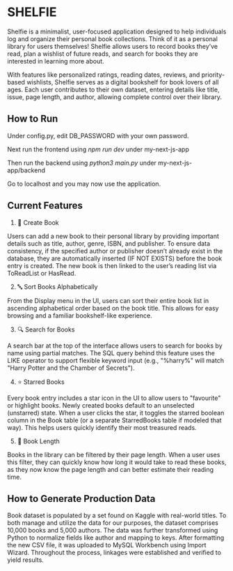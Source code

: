 # SHELFIE

Shelfie is a minimalist, user-focused application designed to help individuals log and organize their personal book collections. Think of it as a personal library for users themselves! Shelfie allows users to record books they’ve read, plan a wishlist of future reads, and search for books they are interested in learning more about.

With features like personalized ratings, reading dates, reviews, and priority-based wishlists, Shelfie serves as a digital bookshelf for book lovers of all ages. Each user contributes to their own dataset, entering details like title, issue, page length, and author, allowing complete control over their library.

## How to Run
Under config.py, edit DB_PASSWORD with your own password.

Next run the frontend using _npm run dev_ under my-next-js-app

Then run the backend using _python3 main.py_ under my-next-js-app/backend

Go to localhost and you may now use the application.

## Current Features
1. 📘 Create Book

Users can add a new book to their personal library by providing important details such as title, author, genre, ISBN, and publisher. To ensure data consistency, if the specified author or publisher doesn’t already exist in the database, they are automatically inserted (IF NOT EXISTS) before the book entry is created. The new book is then linked to the user’s reading list via ToReadList or HasRead.

2. 🔤 Sort Books Alphabetically

From the Display menu in the UI, users can sort their entire book list in ascending alphabetical order based on the book title. This allows for easy browsing and a familiar bookshelf-like experience.

3. 🔍 Search for Books

A search bar at the top of the interface allows users to search for books by name using partial matches. The SQL query behind this feature uses the LIKE operator to support flexible keyword input (e.g., "%harry%" will match "Harry Potter and the Chamber of Secrets").

4. ⭐ Starred Books

Every book entry includes a star icon in the UI to allow users to "favourite" or highlight books. Newly created books default to an unselected (unstarred) state. When a user clicks the star, it toggles the starred boolean column in the Book table (or a separate StarredBooks table if modeled that way). This helps users quickly identify their most treasured reads.

5. 📖 Book Length

Books in the library can be filtered by their page length. When a user uses this filter, they can quickly know how long it would take to read these books, as they now know the page length and can better estimate their reading time.

## How to Generate Production Data

Book dataset is populated by a set found on Kaggle with real-world titles. To both manage and utilize the data for our purposes, the dataset comprises 10,000 books and 5,000 authors. The data was further transformed using Python to normalize fields like author and mapping to keys. After formatting the new CSV file, it was uploaded to MySQL Workbench using Import Wizard. Throughout the process, linkages were established and verified to yield results.





